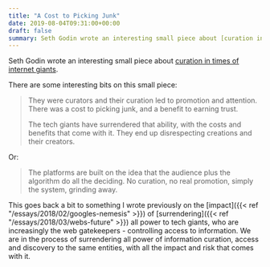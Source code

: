 ```yaml
---
title: "A Cost to Picking Junk"
date: 2019-08-04T09:31:00+00:00
draft: false
summary: Seth Godin wrote an interesting small piece about [curation in times of internet giants](https://seths.blog/2019/07/surrendering-curation-and-promotion/).
---
```


Seth Godin wrote an interesting small piece about [curation in times of internet giants](https://seths.blog/2019/07/surrendering-curation-and-promotion/).

There are some interesting bits on this small piece:

> They were curators and their curation led to promotion and attention. There was a cost to picking junk, and a benefit to earning trust.
>
> The tech giants have surrendered that ability, with the costs and benefits that come with it. They end up disrespecting creations and their creators.

Or:

> The platforms are built on the idea that the audience plus the algorithm do all the deciding. No curation, no real promotion, simply the system, grinding away.

This goes back a bit to something I wrote previously on the [impact]({{< ref  "/essays/2018/02/googles-nemesis" >}}) of [surrendering]({{< ref  "/essays/2018/03/webs-future" >}}) all power to tech giants, who are increasingly the web gatekeepers - controlling access to information. We are in the process of surrendering all power of information curation, access and discovery to the same entities, with all the impact and risk that comes with it.
